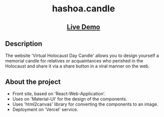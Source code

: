 <h1 align="center">hashoa.candle</h1>
<h2 align="center"><a  href="https://hashoabneiakiva.vercel.app/">Live Demo</a></h2>

## Description
The website 'Virtual Holocaust Day Candle' allows you to design yourself a memorial candle for relatives or acquaintances who perished in the Holocaust and share it via a share button in a viral manner on the web.

## About the project
- Front site, based on 'React-Web-Application'.
- Uses on 'Material-UI' for the design of the components. 
- Uses 'html2canvas' library for converting the components to an image.
- Deployment on 'Vercel' service.